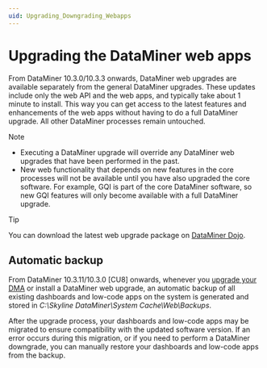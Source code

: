 ```yaml
---
uid: Upgrading_Downgrading_Webapps
---
```


# Upgrading the DataMiner web apps

From DataMiner 10.3.0/10.3.3 onwards, DataMiner web upgrades are available separately from the general DataMiner upgrades. These updates include only the web API and the web apps, and typically take about 1 minute to install. This way you can get access to the latest features and enhancements of the web apps without having to do a full DataMiner upgrade. All other DataMiner processes remain untouched.

> [!NOTE]
>
> - Executing a DataMiner upgrade will override any DataMiner web upgrades that have been performed in the past.
> - New web functionality that depends on new features in the core processes will not be available until you have also upgraded the core software. For example, GQI is part of the core DataMiner software, so new GQI features will only become available with a full DataMiner upgrade.

> [!TIP]
> You can download the latest web upgrade package on [DataMiner Dojo](https://community.dataminer.services/dataminer-web-upgrade-packages/).

## Automatic backup

From DataMiner 10.3.11/10.3.0 [CU8] onwards<!--RN 37413-->, whenever you [upgrade your DMA](xref:Upgrading_a_DataMiner_Agent) or install a DataMiner web upgrade, an automatic backup of all existing dashboards and low-code apps on the system is generated and stored in *C:\Skyline DataMiner\System Cache\Web\Backups*.

After the upgrade process, your dashboards and low-code apps may be migrated to ensure compatibility with the updated software version. If an error occurs during this migration, or if you need to perform a DataMiner downgrade, you can manually restore your dashboards and low-code apps from the backup.
